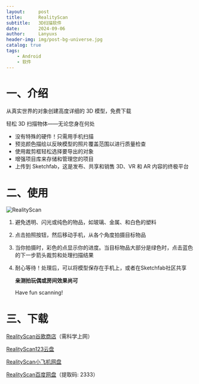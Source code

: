 ```yaml
---
layout:     post
title:      RealityScan
subtitle:   3D扫描软件
date:       2024-09-06
author:     Lanyuxs
header-img: img/post-bg-universe.jpg
catalog: true
tags:
    - Android
    - 软件
---
```

# 一、介绍
从真实世界的对象创建高度详细的 3D 模型，免费下载

轻松 3D 扫描物体——无论您身在何处

- 没有特殊的硬件！只需用手机扫描
- 预览颜色描绘以反映模型的照片覆盖范围以进行质量检查
- 使用裁剪框轻松选择要导出的对象
- 增强项目库来存储和管理您的项目
- 上传到 Sketchfab，这是发布、共享和销售 3D、VR 和 AR 内容的终极平台

# 二、使用
![RealityScan](https://p.ipic.vip/ji3vap.jpg)

1. 避免透明、闪光或纯色的物品，如玻璃、金属、和白色的塑料
2. 点击拍照按钮，然后移动手机，从各个角度拍摄目标物品
3. 当你拍摄时，彩色的点显示你的进度。当目标物品大部分是绿色时，点击蓝色的下一步箭头裁剪和处理扫描结果
4. 耐心等待！处理后，可以将模型保存在手机上，或者在Sketchfab社区共享

	**亲测拍玩偶或房间效果尚可**
	
	Have fun scanning!

# 三、下载

[RealityScan谷歌商店](https://play.google.com/store/apps/details?id=com.epicgames.realityscan)（需科学上网）

[RealityScan123云盘](https://www.123pan.com/s/OehNjv-86rKd.html)

[RealityScan小飞机网盘](https://share.feijipan.com/s/O1C2qJmG)

[RealityScan百度网盘](https://pan.baidu.com/s/1xV2vwzM-iH1BYY0Os5GFcQ?pwd=2333 )（提取码: 2333）
